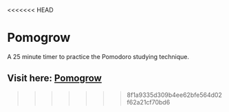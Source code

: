 <<<<<<< HEAD
# Pomogrow
A 25 minute timer to practice the Pomodoro studying technique.

## Visit here: [Pomogrow](https://karina-42.github.io/pomogrow/)
>>>>>>> 8f1a9335d309b4ee62bfe564d02f62a21cf70bd6
